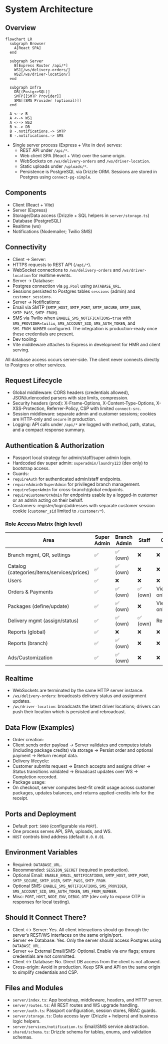 # System Architecture

## Overview

```mermaid
flowchart LR
  subgraph Browser
    A[React SPA]
  end

  subgraph Server
    B[Express Router /api/*]
    WS1[/ws/delivery-orders/]
    WS2[/ws/driver-location/]
  end

  subgraph Infra
    DB[(PostgreSQL)]
    SMTP[[SMTP Provider]]
    SMS[[SMS Provider (optional)]]
  end

  A <--> B
  A <--> WS1
  A <--> WS2
  B <--> DB
  B -.notifications.-> SMTP
  B -.notifications.-> SMS
```

- Single server process (Express + Vite in dev) serves:
  - REST API under `/api/*`.
  - Web client SPA (React + Vite) over the same origin.
  - WebSockets on `/ws/delivery-orders` and `/ws/driver-location`.
  - Static uploads under `/uploads/*`.
  - Persistence is PostgreSQL via Drizzle ORM. Sessions are stored in Postgres using `connect-pg-simple`.

## Components
- Client (React + Vite)
- Server (Express)
- Storage/Data access (Drizzle + SQL helpers in `server/storage.ts`)
- Database (PostgreSQL)
- Realtime (ws)
- Notifications (Nodemailer; Twilio SMS)

## Connectivity
- Client → Server:
- HTTPS requests to REST API (`/api/*`).
- WebSocket connections to `/ws/delivery-orders` and `/ws/driver-location` for realtime events.
- Server → Database:
- Postgres connection via `pg.Pool` using `DATABASE_URL`.
- Sessions persisted to Postgres tables `sessions` (admin) and `customer_sessions`.
- Server → Notifications:
- Email via SMTP (`SMTP_HOST`, `SMTP_PORT`, `SMTP_SECURE`, `SMTP_USER`, `SMTP_PASS`, `SMTP_FROM`).
- SMS via Twilio when `ENABLE_SMS_NOTIFICATIONS=true` with `SMS_PROVIDER=twilio`, `SMS_ACCOUNT_SID`, `SMS_AUTH_TOKEN`, and `SMS_FROM_NUMBER` configured. The integration is production-ready once these credentials are present.
- Dev tooling:
- Vite middleware attaches to Express in development for HMR and client serving.

All database access occurs server-side. The client never connects directly to Postgres or other services.

## Request Lifecycle
- Global middleware: CORS headers (credentials allowed), JSON/urlencoded parsers with size limits, compression.
- Security headers (prod): X-Frame-Options, X-Content-Type-Options, X-XSS-Protection, Referrer-Policy, CSP with limited `connect-src`.
- Session middleware: separate admin and customer sessions; cookies are HTTP-only and `secure` in production.
- Logging: API calls under `/api/*` are logged with method, path, status, and a compact response summary.

## Authentication & Authorization
- Passport local strategy for admin/staff/super admin login.
- Hardcoded dev super admin: `superadmin/laundry123` (dev only) to bootstrap access.
- Guards:
- `requireAuth` for authenticated admin/staff endpoints.
- `requireAdminOrSuperAdmin` for privileged branch management.
- `requireSuperAdmin` for cross-branch/global endpoints.
- `requireCustomerOrAdmin` for endpoints usable by a logged-in customer or an admin acting on their behalf.
- Customers: register/login/addresses with separate customer session cookie (`customer_sid` limited to `/customer/*`).

### Role Access Matrix (high level)

| Area | Super Admin | Branch Admin | Staff | Customer |
|---|---|---|---|---|
| Branch mgmt, QR, settings | ✅ | ✅ (own) | ❌ | ❌ |
| Catalog (categories/items/services/prices) | ✅ | ✅ (own) | ❌ | ❌ |
| Users | ✅ | ❌ | ❌ | ❌ |
| Orders & Payments | ✅ | ✅ (own) | ✅ (own) | View own only |
| Packages (define/update) | ✅ | ✅ (own) | ❌ | View own only |
| Delivery mgmt (assign/status) | ✅ | ✅ (own) | ✅ (own) | Request/track |
| Reports (global) | ✅ | ❌ | ❌ | ❌ |
| Reports (branch) | ✅ | ✅ (own) | ❌ | ❌ |
| Ads/Customization | ✅ | ✅ (own) | ❌ | ❌ |

## Realtime
- WebSockets are terminated by the same HTTP server instance.
- `/ws/delivery-orders`: broadcasts delivery status and assignment updates.
- `/ws/driver-location`: broadcasts the latest driver locations; drivers can push their location which is persisted and rebroadcast.

## Data Flow (Examples)
- Order creation:
- Client sends order payload → Server validates and computes totals (including package credits) via storage → Persist order and optional payment → Return receipt data.
- Delivery lifecycle:
- Customer submits request → Branch accepts and assigns driver → Status transitions validated → Broadcast updates over WS → Completion recorded.
- Package usage:
- On checkout, server computes best-fit credit usage across customer packages, updates balances, and returns applied-credits info for the receipt.

## Ports and Deployment
- Default port: `5000` (configurable via `PORT`).
- One process serves API, SPA, uploads, and WS.
- `HOST` controls bind address (default `0.0.0.0`).

## Environment Variables
- Required: `DATABASE_URL`.
- Recommended: `SESSION_SECRET` (required in production).
- Optional Email: `ENABLE_EMAIL_NOTIFICATIONS`, `SMTP_HOST`, `SMTP_PORT`, `SMTP_SECURE`, `SMTP_USER`, `SMTP_PASS`, `SMTP_FROM`.
- Optional SMS: `ENABLE_SMS_NOTIFICATIONS`, `SMS_PROVIDER`, `SMS_ACCOUNT_SID`, `SMS_AUTH_TOKEN`, `SMS_FROM_NUMBER`.
- Misc: `PORT`, `HOST`, `NODE_ENV`, `DEBUG_OTP` (dev only to expose OTP in responses for local testing).

## Should It Connect There?
- Client ↔ Server: Yes. All client interactions should go through the server’s REST/WS interfaces on the same origin/port.
- Server ↔ Database: Yes. Only the server should access Postgres using `DATABASE_URL`.
- Server ↔ External Email/SMS: Optional. Enable via env flags; ensure credentials are not committed.
- Client ↔ Database: No. Direct DB access from the client is not allowed.
- Cross-origin: Avoid in production. Keep SPA and API on the same origin to simplify credentials and CSP.

## Files and Modules
- `server/index.ts`: App bootstrap, middleware, headers, and HTTP server.
- `server/routes.ts`: All REST routes and WS upgrade handling.
- `server/auth.ts`: Passport configuration, session stores, RBAC guards.
- `server/storage.ts`: Data access layer (Drizzle + helpers) and business logic helpers.
- `server/services/notification.ts`: Email/SMS service abstraction.
- `shared/schema.ts`: Drizzle schema for tables, enums, and validation schemas.
